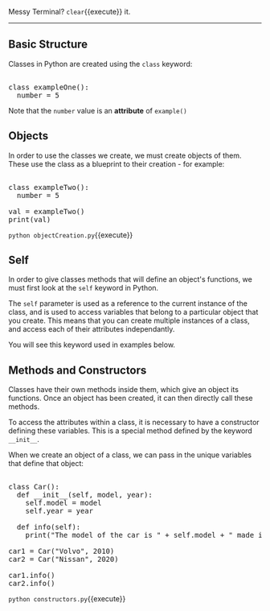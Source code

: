Messy Terminal? `clear`{{execute}} it.
<hr>

## Basic Structure

Classes in Python are created using the `class` keyword:

<pre class="file" data-filename="snippet.py" data-target="replace">

class exampleOne():
  number = 5
</pre>

Note that the `number` value is an <b>attribute</b> of `example()`
<br>

## Objects

In order to use the classes we create, we must create objects of them. These use the class as a blueprint to their creation - for example:

<pre class="file" data-filename="objectCreation.py" data-target="replace">

class exampleTwo():
  number = 5
  
val = exampleTwo()
print(val)
</pre>

`python objectCreation.py`{{execute}}

## Self

In order to give classes methods that will define an object's functions, we must first look at the `self` keyword in Python.

The `self` parameter is used as a reference to the current instance of the class, and is used to access variables that belong to a particular object that you create. This means that you can create multiple instances of a class, and access each of their attributes independantly. 

You will see this keyword used in examples below.

## Methods and Constructors

Classes have their own methods inside them, which give an object its functions. Once an object has been created, it can then directly call these methods. 

To access the attributes within a class, it is necessary to have a constructor defining these variables. This is a special method defined by the keyword `__init__`.

When we create an object of a class, we can pass in the unique variables that define that object:

<pre class="file" data-filename="constructors.py" data-target="replace">

class Car():
  def __init__(self, model, year):
    self.model = model
    self.year = year

  def info(self):
    print("The model of the car is " + self.model + " made in " + self.year)

car1 = Car("Volvo", 2010)
car2 = Car("Nissan", 2020)

car1.info()
car2.info()
</pre>

`python constructors.py`{{execute}}


